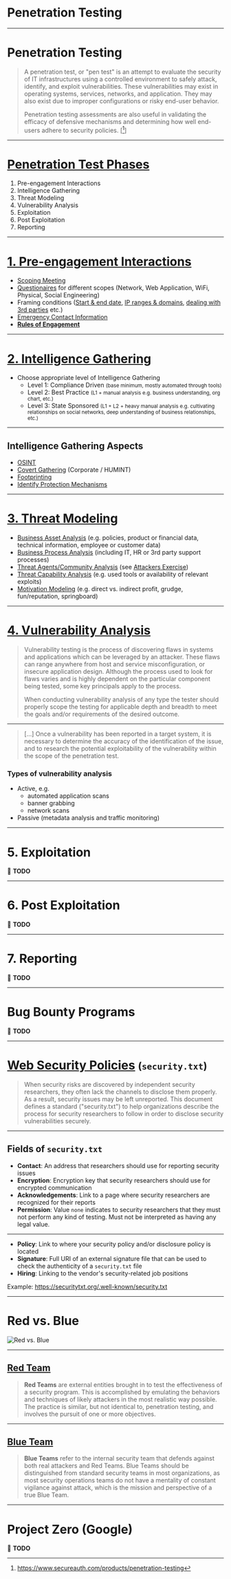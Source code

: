<!-- $theme: gaia -->

<!-- $size: 16:9 -->

<!-- page_number: true -->

<!-- footer: Copyright (c) by Bjoern Kimminich | Licensed under CC-BY-SA 4.0 -->

# Penetration Testing

---

# Penetration Testing

> A penetration test, or "pen test" is an attempt to evaluate the security of IT infrastructures using a controlled environment to safely attack, identify, and exploit vulnerabilities. These vulnerabilities may exist in operating systems, services, networks, and application. They may also exist due to improper configurations or risky end-user behavior.
>
>  Penetration testing assessments are also useful in validating the efficacy of defensive mechanisms and determining how well end-users adhere to security policies. \[[^1]\]

[^1]: https://www.secureauth.com/products/penetration-testing

---

<!-- footer: The Penetration Testing Execution Standard, used under GNU Free Documentation License 1.2 -->

# [Penetration Test Phases](http://www.pentest-standard.org/index.php/Main_Page)

1. Pre-engagement Interactions
2. Intelligence Gathering
3. Threat Modeling
4. Vulnerability Analysis
5. Exploitation
6. Post Exploitation
7. Reporting

---

# [1. Pre-engagement Interactions](http://www.pentest-standard.org/index.php/Pre-engagement)

* [Scoping Meeting](http://www.pentest-standard.org/index.php/Pre-engagement#Scoping_Meeting)
* [Questionaires](http://www.pentest-standard.org/index.php/Pre-engagement#Questionnaires) for different scopes (Network, Web Application, WiFi, Physical, Social Engineering)
* Framing conditions ([Start & end date](http://www.pentest-standard.org/index.php/Pre-engagement#Specify_Start_and_End_Dates), [IP ranges & domains](http://www.pentest-standard.org/index.php/Pre-engagement#Specify_IP_Ranges_and_Domains), [dealing with 3rd parties](http://www.pentest-standard.org/index.php/Pre-engagement#Dealing_with_Third_Parties) etc.)
* [Emergency Contact Information](http://www.pentest-standard.org/index.php/Pre-engagement#Emergency_Contact_Information)
* **[Rules of Engagement](http://www.pentest-standard.org/index.php/Pre-engagement#Rules_of_Engagement)**

---

# [2. Intelligence Gathering](http://www.pentest-standard.org/index.php/Intelligence_Gathering)

* Choose appropriate level of Intelligence Gathering
  * Level 1: Compliance Driven <small>(base minimum, mostly automated through tools)</small>
  * Level 2: Best Practice <small>(L1 + manual analysis e.g. business understanding, org chart, etc.)</small>
  * Level 3: State Sponsored <small>(L1 + L2 + heavy manual analysis e.g. cultivating relationships on social networks, deep understanding of business relationships, etc.)</small>

---

## Intelligence Gathering Aspects

* [OSINT](http://www.pentest-standard.org/index.php/Intelligence_Gathering#OSINT)
* [Covert Gathering](http://www.pentest-standard.org/index.php/Intelligence_Gathering#Covert_Gathering) (Corporate / HUMINT)
* [Footprinting](http://www.pentest-standard.org/index.php/Intelligence_Gathering#Footprinting)
* [Identify Protection Mechanisms](http://www.pentest-standard.org/index.php/Intelligence_Gathering#Identify_Protection_Mechanisms)

---

# [3. Threat Modeling](http://www.pentest-standard.org/index.php/Threat_Modeling)

* [Business Asset Analysis](http://www.pentest-standard.org/index.php/Threat_Modeling#Business_Asset_Analysis) (e.g. policies, product or financial data, technical information, employee or customer data)
* [Business Process Analysis](http://www.pentest-standard.org/index.php/Threat_Modeling#Business_Process_Analysis) (including IT, HR or 3rd party support processes)
* [Threat Agents/Community Analysis](http://www.pentest-standard.org/index.php/Threat_Modeling#Threat_Agents.2FCommunity_Analysis) (see [Attackers Exercise](01-01-motivation.md#exercise-11-))
* [Threat Capability Analysis](http://www.pentest-standard.org/index.php/Threat_Modeling#Threat_Capability_Analysis) (e.g. used tools or availability of relevant exploits)
* [Motivation Modeling](http://www.pentest-standard.org/index.php/Threat_Modeling#Motivation_Modeling) (e.g. direct vs. indirect profit, grudge, fun/reputation, springboard)

---

# [4. Vulnerability Analysis](http://www.pentest-standard.org/index.php/Vulnerability_Analysis)

> Vulnerability testing is the process of discovering flaws in systems and applications which can be leveraged by an attacker. These flaws can range anywhere from host and service misconfiguration, or insecure application design. Although the process used to look for flaws varies and is highly dependent on the particular component being tested, some key principals apply to the process.
>
> When conducting vulnerability analysis of any type the tester should properly scope the testing for applicable depth and breadth to meet the goals and/or requirements of the desired outcome.

---

> \[...\] Once a vulnerability has been reported in a target system, it is necessary to determine the accuracy of the identification of the issue, and to research the potential exploitability of the vulnerability within the scope of the penetration test.

### Types of vulnerability analysis

* Active, e.g.
  * automated application scans
  * banner grabbing
  * network scans
* Passive (metadata analysis and traffic monitoring)

---

# 5. Exploitation

:wrench: **TODO**

---

# 6. Post Exploitation

:wrench: **TODO**

---

# 7. Reporting

:wrench: **TODO**

---

<!-- footer: Copyright (c) by Bjoern Kimminich | Licensed under CC-BY-SA 4.0 -->

# Bug Bounty Programs

:wrench: **TODO**

---

# [Web Security Policies](https://tools.ietf.org/html/draft-foudil-securitytxt-04) <small>(`security.txt`)</small>

> When security risks are discovered by independent security researchers, they often lack the channels to disclose them properly. As a result, security issues may be left unreported.  This document defines a standard ("security.txt") to help organizations describe the process for security researchers to follow in order to disclose security vulnerabilities securely.

---

## Fields of `security.txt`

* **Contact**: An address that researchers should use for reporting security issues
* **Encryption**: Encryption key that security researchers should use for encrypted communication
* **Acknowledgements**: Link to a page where security researchers are recognized for their reports
* **Permission**: Value `none` indicates to security researchers that they must not perform any kind of testing. Must not be interpreted as having any legal value.

---

* **Policy**: Link to where your security policy and/or disclosure policy is located
* **Signature**: Full URI of an external signature file that can be used to check the authenticity of a `security.txt` file
* **Hiring**: Linking to the vendor's security-related job positions

Example: <https://securitytxt.org/.well-known/security.txt>

---

<!-- *footer: red vs blue, 2014 Robert Couse-Baker, used under CC-BY 2.0 -->

# Red vs. Blue

![Red vs. Blue](images/01-06-security_mgmt_and_org/red-vs-blue.jpg)

---

## [Red Team](https://danielmiessler.com/study/red-blue-purple-teams/)

> **Red Teams** are external entities brought in to test the effectiveness of a security program. This is accomplished by emulating the behaviors and techniques of likely attackers in the most realistic way possible. The practice is similar, but not identical to, penetration testing, and involves the pursuit of one or more objectives.

---

## [Blue Team](https://danielmiessler.com/study/red-blue-purple-teams/)

> **Blue Teams** refer to the internal security team that defends against both real attackers and Red Teams. Blue Teams should be distinguished from standard security teams in most organizations, as most security operations teams do not have a mentality of constant vigilance against attack, which is the mission and perspective of a true Blue Team.

---

# Project Zero (Google)

:wrench: **TODO**